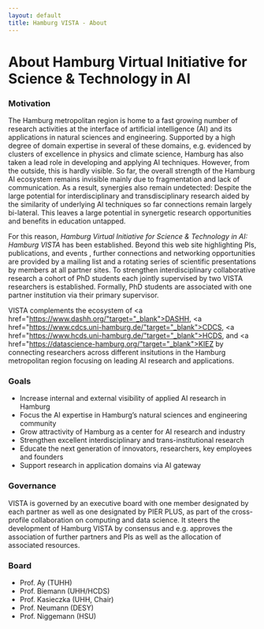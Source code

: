 ```yaml
---
layout: default
title: Hamburg VISTA - About
---
```


# About Hamburg Virtual Initiative for Science & Technology in AI

### Motivation

The Hamburg metropolitan region is home to a fast growing number of research activities at the interface of artificial intelligence (AI) and its applications in natural sciences and engineering. Supported by a high degree of domain expertise in several of these domains, e.g. evidenced by clusters of excellence in physics and climate science, Hamburg has also taken a lead role in developing and applying AI techniques. However, from the outside, this is hardly visible. So far, the overall strength of the Hamburg AI ecosystem remains invisible mainly due to fragmentation and lack of communication. As a result, synergies also remain undetected: Despite the large potential for interdisciplinary and transdisciplinary research aided by the similarity of underlying AI techniques so far connections remain largely bi-lateral. This leaves a large potential in synergetic research opportunities and benefits in education untapped.

For this reason, _Hamburg Virtual Initiative for Science & Technology in AI: Hamburg VISTA_ has been established. Beyond this web site highlighting PIs, publications, and events , further connections and networking opportunities are provided by a mailing list and a rotating series of scientific presentations by members at all partner sites. To strengthen interdisciplinary collaborative research a cohort of PhD students each jointly supervised by two VISTA researchers is established. Formally, PhD students are associated with one partner institution via their primary supervisor.

VISTA complements the ecosystem of <a href="https://www.dashh.org/"target="_blank">DASHH</a>, <a href="https://www.cdcs.uni-hamburg.de/"target="_blank">CDCS</a>, <a href="https://www.hcds.uni-hamburg.de/"target="_blank">HCDS</a>, and <a href="https://datascience-hamburg.org/"target="_blank">KIEZ</a> by connecting researchers across different insitutions in the Hamburg metropolitan region focusing on leading AI research and applications.

### Goals

 - Increase internal and external visibility of applied AI research in Hamburg
 - Focus the AI expertise in Hamburg’s natural sciences and engineering community
 - Grow attractivity of Hamburg as a center for AI research and industry
 - Strengthen excellent interdisciplinary and trans-institutional research
 - Educate the next generation of innovators, researchers, key employees and founders
 - Support research in application domains via AI gateway


### Governance

VISTA is governed by an executive board with one member designated by each partner as well as one designated by PIER PLUS, as part of the cross-profile collaboration on computing and data science. It steers the development of Hamburg VISTA by consensus and e.g. approves the association of further partners and PIs as well as the allocation of associated resources. 

### Board

 - Prof. Ay (TUHH)
 - Prof. Biemann (UHH/HCDS)
 - Prof. Kasieczka (UHH, Chair)
 - Prof. Neumann (DESY)
 - Prof. Niggemann (HSU)



